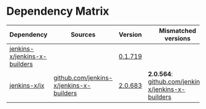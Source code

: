 # Dependency Matrix

Dependency | Sources | Version | Mismatched versions
---------- | ------- | ------- | -------------------
[jenkins-x/jenkins-x-builders](https://github.com/jenkins-x/jenkins-x-builders.git) |  | [0.1.719]() | 
[jenkins-x/jx](https://github.com/jenkins-x/jx.git) | [github.com/jenkins-x/jenkins-x-builders](https://github.com/jenkins-x/jenkins-x-builders) | [2.0.683](https://github.com/jenkins-x/jx/releases/tag/v2.0.683) | **2.0.564**: [github.com/jenkins-x/jenkins-x-builders](https://github.com/jenkins-x/jenkins-x-builders)
